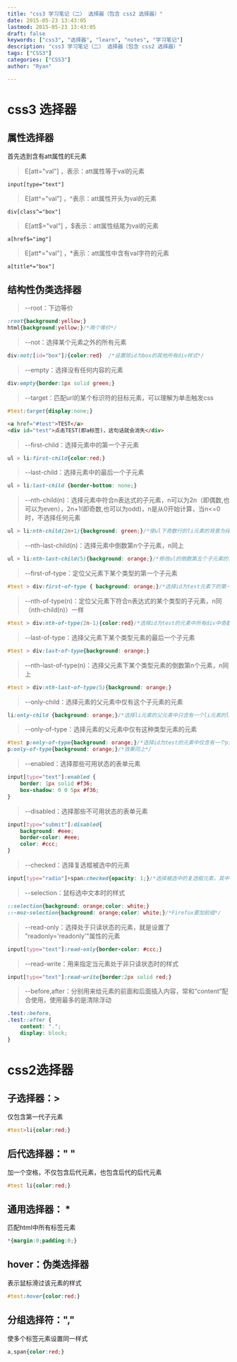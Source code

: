 ```yaml
---
title: "css3 学习笔记（二） 选择器（包含 css2 选择器）"
date: 2015-05-23 13:43:05
lastmod: 2015-05-23 13:43:05
draft: false
keywords: ["css3", "选择器", "learn", "notes", "学习笔记"]
description: "css3 学习笔记（二） 选择器（包含 css2 选择器）"
tags: ["CSS3"]
categories: ["CSS3"]
author: "Ryan"

---
```



# css3 选择器

## 属性选择器

首先选到含有att属性的E元素

> E[att="val"] ，表示：att属性等于val的元素

`input[type="text"]`

> E[att^="val"] ，^表示：att属性开头为val的元素

`div[class^="box"]`

> E[att$="val"] ，$表示：att属性结尾为val的元素

`a[href$="img"]`

> E[att*="val"] ，*表示：att属性中含有val字符的元素

`a[title*="box"]`

## 结构性伪类选择器

> --root：下边等价

```css
:root{background:yellow;}
html{background:yellow;}/*两个等价*/
```

> --not：选择某个元素之外的所有元素

```css
div:not([id="box"]){color:red}	/*设置除id为box的其他所有div样式*/
```

> --empty：选择没有任何内容的元素

```css
div:empty{border:1px solid green;}
```

> --target：匹配url的某个标识符的目标元素，可以理解为单击触发css

```css
#test:target{display:none;}
```

```html
<a href="#test">TEST</a>
<div id="test">点击TEST(即a标签)，这句话就会消失</div>
```

> --first-child：选择元素中的第一个子元素

```css
ul > li:first-child{color:red;}
```

> --last-child：选择元素中的最后一个子元素

```css
ul > li:last-child {border-bottom: none;}
```

> --nth-child(n)：选择元素中符合n表达式的子元素，n可以为2n（即偶数,也可以为even），2n+1(即奇数,也可以为odd)，n是从0开始计算，当n<=0时，不选择任何元素

```css
ul > li:nth-child(2n+1){background: green;}/*使ul下奇数行的li元素的背景为绿色*/
```

> --nth-last-child(n)：选择元素中倒数第n个子元素，n同上

```css
ul > li:nth-last-child(5){background: orange;}/*修改ul的倒数第五个子元素的背景色为橙色*/
```

> --first-of-type：定位父元素下某个类型的第一个子元素

```css
#test > div:first-of-type { background: orange;}/*选择id为test元素下的第一个div元素*/
```

> --nth-of-type(n)：定位父元素下符合n表达式的某个类型的子元素，n同（nth-child(n)）一样

```css
#test > div:nth-of-type(2n-1){color:red}/*选择id为test的元素中所有div中奇数行的div元素*/
```

> --last-of-type：选择父元素下某个类型元素的最后一个子元素

```css
#test > div:last-of-type{background: orange;}
```

> --nth-last-of-type(n)：选择父元素下某个类型元素的倒数第n个元素，n同上

```css
#test > div:nth-last-of-type(5){background: orange;}
```

> --only-child：选择元素的父元素中仅有这个子元素的元素

```css
li:only-child {background: orange;}/*选择li元素的父元素中只含有一个li元素的li元素----有点绕*/
```

> --only-of-type：选择元素的父元素中仅有这种类型元素的元素

```css
#test p:only-of-type{background: orange;}/*选择id为test的元素中仅含有一个p元素的p元素*/
p:only-of-type{background: orange;}/*效果同上*/
```

> --enabled：选择那些可用状态的表单元素

```css
input[type="text"]:enabled {
	border: 1px solid #f36;
	box-shadow: 0 0 5px #f36;
}
```

> --disabled：选择那些不可用状态的表单元素

```css
input[type="submit"]:disabled{
	background: #eee;
	border-color: #eee;
	color: #ccc;
}
```

> --checked：选择复选框被选中的元素

```css
input[type="radio"]+span:checked{opacity: 1;}/*选择被选中的复选框元素，其中‘+’号为兄弟元素选择器，选择相邻的并且有同一父元素的span元素，这个案列在别的文章介绍*/
```

> --selection：鼠标选中文本时的样式

```css
::selection{background: orange;color: white;}
::-moz-selection{background: orange;color: white;}/*Firefox要加前缀*/
```

> --read-only：选择处于只读状态的元素，就是设置了 "readonly='readonly'"属性的元素

```css
input[type="text"]:read-only{border-color: #ccc;}
```

> --read-write：用来指定当元素处于非只读状态时的样式

```css
input[type="text"]:read-write{border:2px solid red;}
```

> --before,after：分别用来给元素的前面和后面插入内容，常和“content”配合使用，使用最多的是清除浮动

```css
.test::before,
.test::after {
    content: ".";
    display: block;
}
```

# css2选择器

## 子选择器：>

仅包含第一代子元素

```css
#test>li{color:red;}
```

## 后代选择器：" "

加一个空格，不仅包含后代元素，也包含后代的后代元素

```css
#test li{color:red;}
```

## 通用选择器： *

匹配html中所有标签元素

```css
*{margin:0;padding:0;}
```

## hover：伪类选择器

表示鼠标滑过该元素的样式

```css
#test:hover{color:red;}
```

## 分组选择符：","

使多个标签元素设置同一样式

```css
a,span{color:red;}
```
